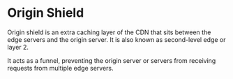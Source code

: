 # Origin Shield

Origin shield is an extra caching layer of the CDN that sits between the edge servers and the origin server. It is also known as second-level edge or layer 2.

It acts as a funnel, preventing the origin server or servers from receiving requests from multiple edge servers.
